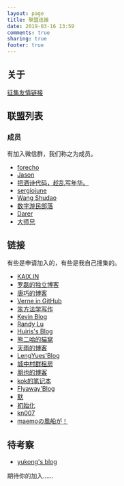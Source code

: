 ```yaml
---
layout: page
title: 联盟连接
date: 2019-03-16 13:59
comments: true
sharing: true
footer: true
---
```


## 关于

[征集友情链接](/collect-friendship-links.html)

## 联盟列表

### 成员

有加入微信群，我们称之为成员。

- [forecho](https://blog.forecho.com/)
- [Jason](https://atjason.com/)
- [把酒诗代码，趁乱写年华。](http://www.102no.com)
- [sergiojune](https://sergiojune.com/)
- [Wang Shudao](https://vulgur.github.io)
- [数字游民部落](https://jarodise.com/)
- [Darer](https://darerd.github.io/)
- [大师兄](https://dsx2016.com/)

## 链接

有些是申请加入的，有些是我自己搜集的。

- [KAIX.IN](https://kaix.in/)
- [罗磊的独立博客](https://luolei.org/)
- [唐巧的博客](http://blog.devtang.com/)
- [Verne in GitHub](https://einverne.github.io/)
- [笨方法学写作](https://www.cnfeat.com/)
- [Kevin Blog](https://zhowkev.in/)
- [Randy Lu](https://lutaonan.com/)
- [Huiris's Blog](https://huiris.com/)
- [熊二哈的猫窝](https://www.wispx.cn/)
- [天雨的博客](https://blog.irain.in/)
- [LengYues'Blog](https://www.apkdv.com/)
- [城中村群租房](https://www.darmau.com/)
- [朋也的博客](https://tomoya92.github.io/)
- [kok的笔记本](https://wocai.de/)
- [Flyaway'Blog](http://zhouyichu.com/)
- [默](https://jasper-1024.github.io/)
- [初始化](https://init.blog/)
- [kn007](https://kn007.net/)
- [maemoの風船が！](https://www.maemo.cc/)


## 待考察

- [yukong's blog](http://www.yukonga.cn/)


期待你的加入……

